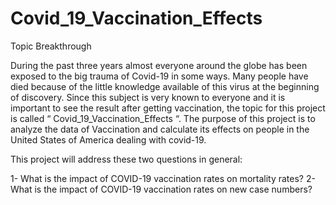 # Covid_19_Vaccination_Effects

Topic Breakthrough

During the past three years almost everyone around the globe has been exposed to the big trauma of Covid-19 in some ways. Many people have died because of the little knowledge available of this virus at the beginning of discovery. Since this subject is very known to everyone and it is important to see the result after getting vaccination, the topic for this project is called “ Covid_19_Vaccination_Effects “. The purpose of this project is to analyze the data of Vaccination and calculate its effects on people in the United States of America dealing with covid-19.

This project will address these two questions in general:

1- What is the impact of COVID-19 vaccination rates on mortality rates? 
2- What is the impact of COVID-19 vaccination rates on new case numbers?
